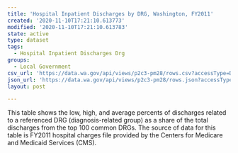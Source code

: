 ```yaml
---
title: 'Hospital Inpatient Discharges by DRG, Washington, FY2011'
created: '2020-11-10T17:21:10.613773'
modified: '2020-11-10T17:21:10.613783'
state: active
type: dataset
tags:
  - Hospital Inpatient Discharges Drg
groups:
  - Local Government
csv_url: 'https://data.wa.gov/api/views/p2c3-pm28/rows.csv?accessType=DOWNLOAD'
json_url: 'https://data.wa.gov/api/views/p2c3-pm28/rows.json?accessType=DOWNLOAD'
layout: post

---
```

This table shows the low, high, and average percents of discharges related to a referenced DRG (diagnosis-related group) as a share of the total discharges from the top 100 common DRGs.  The source of data for this table is FY2011 hospital charges file provided by the Centers for Medicare and Medicaid Services (CMS).

